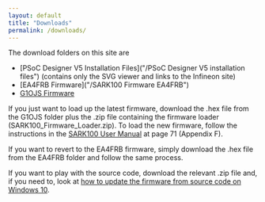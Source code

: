 ```yaml
---
layout: default
title: "Downloads"
permalink: /downloads/
---
```


The download folders on this site are
- [PSoC Designer V5 Installation Files]("/PSoC Designer V5 installation files") (contains only the SVG viewer and links to the Infineon site)
- [EA4FRB Firmware]("/SARK100 Firmware EA4FRB")
- [G1OJS Firmware](https://github.com/G1OJS/G1OJS-MR300-SARK100-Firmware/tree/main/SARK100%20Firmware%20G1OJS)

If you just want to load up the latest firmware, download the .hex file from the G1OJS folder plus the .zip file containing the firmware loader (SARK100_Firmware_Loader.zip). To load the new firmware, follow the instructions in the [SARK100 User Manual](https://drive.google.com/file/d/1kM88itq2omZWrUrTG7w75D_n5QEMQEQm/view) at page 71 (Appendix F).  

If you want to revert to the EA4FRB firmware, simply download the .hex file from the EA4FRB folder and follow the same process.

If you want to play with the source code, download the relevant .zip file and, if you need to, look at [how to update the firmware from source code on Windows 10](https://g1ojs.github.io/G1OJS-MR300-SARK100-Firmware/EditingOnWindows10/).


